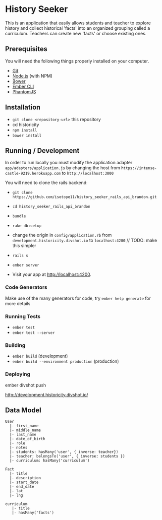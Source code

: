 # History Seeker

This is an application that easily allows students and teacher to explore
history and collect historical 'facts' into an organized grouping called a
curriculum. Teachers can create new 'facts' or choose existing ones.

## Prerequisites

You will need the following things properly installed on your computer.

* [Git](http://git-scm.com/)
* [Node.js](http://nodejs.org/) (with NPM)
* [Bower](http://bower.io/)
* [Ember CLI](http://www.ember-cli.com/)
* [PhantomJS](http://phantomjs.org/)

## Installation

* `git clone <repository-url>` this repository
* cd historicity
* `npm install`
* `bower install`

## Running / Development

In order to run locally you must modify the application adapter `app/adapters/application.js` by changing the host from `https://intense-castle-9219.herokuapp.com` to `http://localhost:3000`

You will need to clone the rails backend:
* `git clone https://github.com/isotope11/history_seeker_rails_api_brandon.git`
* `cd history_seeker_rails_api_brandon`
* `bundle`
* `rake db:setup`
* change the origin in `config/application.rb` from `development.historicity.divshot.io` to `localhost:4200` // TODO: make this simpler
* `rails s`

* `ember server`
* Visit your app at [http://localhost:4200](http://localhost:4200).

### Code Generators

Make use of the many generators for code, try `ember help generate` for more details

### Running Tests

* `ember test`
* `ember test --server`

### Building

* `ember build` (development)
* `ember build --environment production` (production)

### Deploying

ember divshot push

http://development.historicity.divshot.io/

## Data Model
```
User
  |- first_name
  |- middle_name
  |- last_name
  |- date_of_birth
  |- role
  |- notes
  |- students: hasMany('user', { inverse: teacher})
  |- teacher: belongsTo('user', { inverse: students })
  |- curriculum: hasMany('curriculum')

Fact
  |- title
  |- description
  |- start_date
  |- end_date
  |- lat
  |- lng

curriculum
   |- title
   |- hasMany('facts')
```
